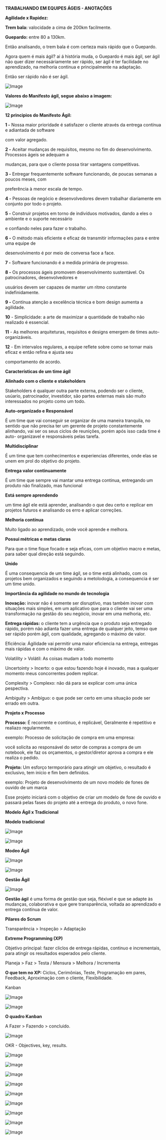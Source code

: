 **TRABALHANDO EM EQUIPES ÁGEIS - ANOTAÇÕES**

 

**Agilidade x Rapidez:** 

**Trem bala:** valocidade a cima de 200km facilmente.

**Guepardo:** entre 80 a 130km.

Então analisando, o trem bala é com certeza mais rápido que o Guepardo.

Agora quem é mais ágil? ai á história muda, o Guepardo é mais ágil, ser ágil não quer dizer necessáriamente ser rápido, ser ágil é ter facilidade no aprendizado, na melhoria continua e principalmente na adaptação.

Então ser rápido não é ser ágil.

 

![Image](/assets/images/clip_image002.jpg)

**Valores do Manifesto ágil, segue abaixo a imagem:**

 

![Image](/assets/images/clip_image004.jpg)

 

**12 principios do Manifesto Ágil:**

 

**1 -** Nossa maior prioridade é satisfazer o cliente através da entrega contínua e adiantada de software

com valor agregado.

**2 -** Aceitar mudanças de requisitos, mesmo no fim do desenvolvimento. Processos ágeis se adequam a

mudanças, para que o cliente possa tirar vantagens competitivas.

**3 -** Entregar frequentemente software funcionando, de poucas semanas a poucos meses, com

preferência à menor escala de tempo.

**4 -** Pessoas de negócio e desenvolvedores devem trabalhar diariamente em conjunto por todo o projeto.

**5 -** Construir projetos em torno de indivíduos motivados, dando a eles o ambiente e o suporte necessário

e confiando neles para fazer o trabalho.

**6 -** O método mais eficiente e eficaz de transmitir informações para e entre uma equipe de

desenvolvimento é por meio de conversa face a face.

**7 -** Software funcionando é a medida primária de progresso.

**8 -** Os processos ágeis promovem desenvolvimento sustentável. Os patrocinadores, desenvolvedores e

usuários devem ser capazes de manter um ritmo constante indefinidamente.

**9 -** Contínua atenção a excelência técnica e bom design aumenta a agilidade.

**10** - Simplicidade: a arte de maximizar a quantidade de trabalho não realizado é essencial.

**11** - As melhores arquiteturas, requisitos e designs emergem de times auto-organizáveis.

**12** - Em intervalos regulares, a equipe reflete sobre como se tornar mais eficaz e então refina e ajusta seu

comportamento de acordo.

 

**Características de um time ágil**

 

**Alinhado com o cliente e stakeholders**

Stakeholders é qualquer outra parte externa, podendo ser o cliente, usúario, patrocinador, investidor, são partes externas mais são muito interessados no projeto como um todo.

 

**Auto-organizado e Responsável**

É um time que vai conseguir se organizar de uma maneira tranquila, no sentido que não precisa ter um gerente de projeto constantemente alinhando, vai ser os seus ciclos de reunições, porém após isso cada time é auto- organizavel e responsáveis pelas tarefa.

 

**Multidisciplinar**

É um time que tem conhecimentos e experiencias diferentes, onde elas se unem em prol do objetivo do projeto.

 

**Entrega valor continuamente**

É um time que sempre vai mantar uma entrega continua, entregando um produto não finalizado, mas funcional

 

**Está sempre aprendendo**

um time ágil ele está aprender, analisando o que deu certo e replicar em projetos futuros e analisando os erro e aplicar correções.

 

**Melhoria contínua**

Muito ligado ao aprendizado, onde você aprende e melhora.

 

**Possui métricas e metas claras**

Para que o time fique focado e seja eficas, com um objetivo macro e metas, para saber qual direção está seguindo.

 

**Unido**

É uma consequencia de um time ágil, se o time está alinhado, com os projetos bem organizados e seguindo a metolodogia, a consequencia é ser um time unido.

 

**Importância da agilidade no mundo de tecnologia**

 

**Inovação:** inovar não é somente ser disruptivo, mas também inovar com situações mais simples, em um aplicativo que para o cliente vai ser uma transformação na gestão do seu negócio, inovar em uma melhoria, etc.

 

**Entrega rápidas:** o cliente tem a urgência que o produto seja entregado rápido, porém não adianta fazer uma entrega de qualquer jeito, temso que ser rápido porém ágil, com qualidade, agregando o máximo de valor.

 

Eficiência: Ágilidade vai permitir uma maior eficiencia na entrega, entregas mais rápidas e com o máximo de valor.

 

Volatility > Volátil: As coisas mudam a todo momento

Uncertointy > Incerto: o que estou fazendo hoje é inovado, mas a qualquer momento meus concorrentes podem replicar.

Complexity > Complexo: não dá para se explicar com uma única pespectiva.

Ambiguity > Ambíguo: o que pode ser certo em uma situação pode ser errado em outra.

 

**Projeto x Processo**

 

**Processo:** É recorrente e contínuo, é replicável, Geralmente é repetitivo e realiazo regularmente.

exemplo: Processo de solicitação de compra em uma empresa:

você solicita ao responsável do setor de compras a compra de um notebook, ele faz os orçamentos, o gestor/diretor aprova a compra e ele realiza o pedido.

 

**Projeto:** Um esforço termporário para atingir um objetivo, o resultado é exclusivo, tem início e fim bem definidos.

exemplo: Projeto de desenvolvimento de um novo modelo de fones de ouvido de um marca

Esse projeto iniciará com o objetivo de criar um modelo de fone de ouvido e passará pelas fases do projeto até a entrega do produto, o novo fone.

 

**Modelo Ágil x Tradicional** 

 

**Modelo tradicional**

 

![Image](/assets/images/clip_image006.jpg)

![Image](file:///C:/Users/Ricardo/AppData/Local/Temp/msohtmlclip1/01/clip_image008.jpg)

 

 

**Modeo Ágil**

![Image](/assets/images/clip_image009.jpg)

 

![Image](/assets/images/clip_image012.jpg)

 

**Gestão Ágil**

 

![Image](/assets/images/clip_image014.jpg)

 

 

**Gestão ági**l é uma forma de gestão que seja, fléxivel e que se adapte às mudanças, colaborativa e que gere transparência, voltada ao aprendizado e entrega contínua de valor.

 

**Pilares do Scrum**

 

Transparência > Inspeção > Adaptação

 

**Extreme Programming (XP)**

 

Objetivo principal: fazer cliclos de entrega rápidas, continuo e incrementais, para atingir os resultados esperados pelo cliente.

Planeja > Faz > Testa / Mensura > Melhora / Incrementa

 

**O que tem no XP:** Ciclos, Cerimônias, Teste, Programação em pares, Feedback, Aproximação com o cliente, Flexibilidade.

 

Kanban

 

![Image](/assets/images/clip_image016.jpg)

 

 

 

![Image](/assets/images/clip_image018.jpg)

 

 

**O quadro Kanban**

 

A Fazer > Fazendo > concluido.

 

![Image](/assets/images/clip_image020.jpg)

 

 

OKR - Objectives, key, results.

 

![Image](/assets/images/clip_image022.jpg)

 

 

![Image](/assets/images/clip_image024.jpg)

 

![Image](/assets/images/clip_image026.jpg)

 

![Image](/assets/images/clip_image028.jpg)

 

 

![Image](/assets/images/clip_image030.jpg)

 

![Image](/assets/images/clip_image032.jpg)

 

![Image](/assets/images/clip_image034.jpg)

 

 

![Image](/assets/images/clip_image036.jpg)

 

 

 

![Image](/assets/images/clip_image038.jpg)

 

 

 

 

 

 

 

 

 

 

 

 
